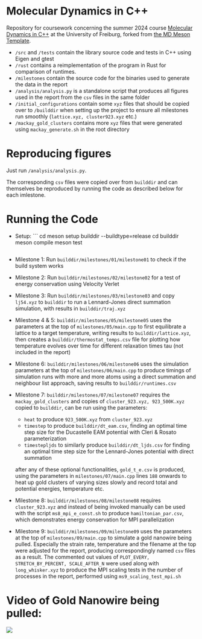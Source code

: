 # Molecular Dynamics in C++

Repository for coursework concerning the summer 2024 course [Molecular Dynamics in C++](https://pastewka.github.io/MolecularDynamics/) at the University of Freiburg, forked from [the MD Meson Template](https://github.com/imtek-simulation/meson-skeleton/).


- `/src` and `/tests` contain the library source code and tests in C++ using Eigen and gtest
- `/rust` contains a reimplementation of the program in Rust for comparison of runtimes.
- `/milestones` contain the source code for the binaries used to generate the data in the report
- `/analysis/analysis.py` is a standalone script that produces all figures used in the report from the `csv` files in the same folder
- `/initial_configurations` contain some `xyz` files that should be copied over to `/builddir` when setting up the project to ensure all milestones run smoothly (`lattice.xyz, cluster923.xyz` etc.)
- `/mackay_gold_clusters` contains more `xyz` files that were generated using `mackay_generate.sh` in the root directory


# Reproducing figures
Just run `/analysis/analysis.py`.

The corresponding `csv` files were copied over from `builddir` and can themselves be reproduced by running the code as described below for each imlestone.

# Running the Code
- Setup: ```
  cd <your repository>
  meson setup builddir --buildtype=release
  cd builddir
  meson compile
  meson test
  ```
- Milestone 1: Run  `builddir/milestones/01/milestone01` to check if the build system works
- Milestone 2: Run  `builddir/milestones/02/milestone02` for a test of energy conservation using Velocity Verlet 
- Milestone 3: Run `builddir/milestones/03/milestone03` and copy `lj54.xyz` to `builddir` to run a Lennard-Jones direct summation simulation, with results in `builddir/traj.xyz`
- Milestone 4 & 5: `builddir/milestones/05/milestone05` uses the parameters at the top of `milestones/05/main.cpp` to first equilibrate a lattice to a target temperature, writing results to `builddir/lattice.xyz`, then creates a `builddir/thermostat_temps.csv` file for plotting how temperature evolves over time for different relaxation times tau (not included in the report)
- Milestone 6: `builddir/milestones/06/milestone06` uses the simulation parameters at the top of `milestones/06/main.cpp` to produce timings of simulation runs with more and more atoms using a direct summation and neighbour list approach, saving results to `builddir/runtimes.csv`
- Milestone 7: `builddir/milestones/07/milestone07` requires the `mackay_gold_clusters` and copies of `cluster_923.xyz, 923_500K.xyz` copied to `builddir`, can be run using the parameters:
  -  `heat` to produce `923_500K.xyz` from `cluster_923.xyz`
  -  `timestep` to produce `builddir/dt_eam.csv`, finding an optimal time step size for the Ducastelle EAM potential with Cleri & Rosato parameterization
  - `timestepljds` to similarly produce `builddir/dt_ljds.csv` for finding an optimal time step size for the Lennard-Jones potential with direct summation

  after any of these optional functionalities, `gold_t_e.csv` is produced, using the parameters in `milestones/07/main.cpp` lines `188` onwards to heat up gold clusters of varying sizes slowly and record total and potential energies, temperature etc.
- Milestone 8: `builddir/milestones/08/milestone08` requires `cluster_923.xyz` and instead of being invoked manually can be used with the script `ms8_mpi_e_const.sh` to produce `hamiltonian_par.csv`, which demonstrates energy conservation for MPI parallelization
- Milestone 9: `builddir/milestones/09/milestone09` uses the parameters at the top of `milestones/09/main.cpp` to simulate a gold nanowire being pulled. Especially the strain rate, temperature and the filename at the top were adjusted for the report, producing correspondingly named `csv` files as a result. The commented out values of `PLOT_EVERY, STRETCH_BY_PERCENT, SCALE_AFTER_N` were used along with `long_whisker.xyz` to produce the MPI scaling tests in the number of processes in the report, performed using `ms9_scaling_test_mpi.sh` 

# Video of Gold Nanowire being pulled:
<a href="https://www.youtube.com/watch?v=aHFvy7gYslU" target="_blank"><img src="https://raw.githubusercontent.com/JulianKarrer/moleculardynamics/main/thumbnail.jpg"/></a>

